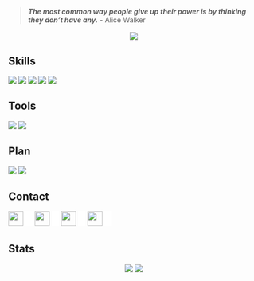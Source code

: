 > _**The most common way people give up their power is by thinking they don’t have any.**_ - Alice Walker

<!-- [![Typing SVG](https://readme-typing-svg.herokuapp.com?font=fira+code&color=%2300CCCC&center=true&vCenter=true&multiline=true&size=32&width=1200&height=130&lines=Hi+there+%F0%9F%91%8B;Welcome+to+my+Github+Profile;I'm+Yuran+-+a+Web+Developer)](https://git.io/typing-svg) -->

<p align="center">
	<img align="center" src="https://komarev.com/ghpvc/?username=yuran1811&style=flat-square&color=00CCCC">
</p>

## Skills

<img src="https://skill-icons-livid.vercel.app/icons?i=html,css,js,ts,cpp,python,rust,aarch64&gap=60" height="36" />

<img src="https://skill-icons-livid.vercel.app/icons?i=vue,react,tailwind,sass,bootstrap,raylib,pygame&gap=60" height="36" />

<img src="https://skill-icons-livid.vercel.app/icons?i=nuxt,nextjs,qwik,express,nodejs,tauri&gap=60" height="36" />

<img src="https://skill-icons-livid.vercel.app/icons?i=firebase,supabase,mongo,sqlite,prisma&gap=60" height="36" />

<img src="https://skill-icons-livid.vercel.app/icons?i=latex,md,jupyter&gap=60" height="36" />

## Tools

<img src="https://skill-icons-livid.vercel.app/icons?i=figma,ai,ps&gap=60" height="36" />

<img src="https://skill-icons-livid.vercel.app/icons?i=obsidian,notion,git,vscode&gap=60" height="36" />

## Plan

<img src="https://skill-icons-livid.vercel.app/icons?i=nest,graphql,docker,redis&gap=60" height="36" />

<img src="https://skill-icons-livid.vercel.app/icons?i=socketio,threejs,blender,opengl&gap=60" height="36" />

## Contact

<a href="https://www.linkedin.com/in/yuran-legends-6252b6222/"><img src="https://api.iconify.design/skill-icons:linkedin.svg" width="30" height="30"/></a> <img src="./src/_blank.png" width="15" height="30">
<a href="https://www.facebook.com/YuranLegends/"><img src="https://api.iconify.design/logos:facebook.svg" width="30" height="30"/></a> <img src="./src/_blank.png" width="15" height="30">
<a href="https://www.instagram.com/_yuranlegends_"><img src="https://api.iconify.design/skill-icons:instagram.svg" width="30" height="30"/></a> <img src="./src/_blank.png" width="15" height="30">
<a href="https://www.youtube.com/channel/UCLXNBb-jZRS_3o_itGGrGRA?view_as=subscriber"><img src="https://api.iconify.design/logos:youtube-icon.svg" width="30" height="30"/></a> <img src="./src/_blank.png" width="15" height="30">

## Stats

<div align="center">
	<img height="225" align="center" src="https://github-readme-stats-omega-one-73.vercel.app/api/top-langs/?username=yuran1811&layout=compact&theme=noctis_minimus&langs_count=10&hide=svg,shell,nwscript,cmake,pawn,makefile,procfile,batchfile,dockerfile,sdl,pascal,ejs,pov-ray%20sdl,jupyter%20notebook">
	<img height="225" align="center" src="https://github-readme-stats-omega-one-73.vercel.app/api?username=yuran1811&show_icons=true&theme=noctis_minimus&show=reviews,prs_merged,prs_merged_percentage">
</div>
